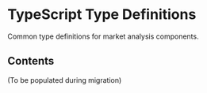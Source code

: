 # TypeScript Type Definitions

Common type definitions for market analysis components.

## Contents
(To be populated during migration)